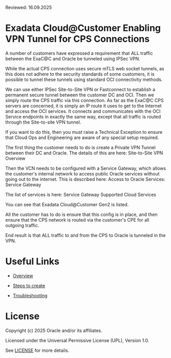 Reviewed: 16.09.2025

# Exadata Cloud@Customer Enabling VPN Tunnel for CPS Connections

A number of customers have expressed a requirement that ALL traffic between the ExaC@C and Oracle be tunneled using IPSec VPN.

While the actual CPS connection uses secure mTLS web socket tunnels, as this does not adhere to the security standards of some customers, it is possible to tunnel these tunnels using standard OCI connectivity methods. 

We can use either IPSec Site-to-Site VPN or Fastconnect to establish a permanent secure tunnel between the customer DC and OCI. Then we simply route the CPS traffic via this connection. As far as the ExaC@C CPS servers are concerned, it is simply an IP route it uses to get to the Internet and access the OCI services.  It connects and communicates with the OCI Service endpoints in exactly the same way, except that all traffic is routed through the Site-to-site VPN tunnel.

If you want to do this, then you must raise a Technical Exception to ensure that Cloud Ops and Engineering are aware of any special setup required.

The first thing the customer needs to do is create a Private VPN Tunnel between their DC and Oracle. The details of this are here: Site-to-Site VPN Overview

Then the VCN needs to be configured with a Service Gateway, which allows the customer's internal network to access public Oracle services without going out to the internet. This is described here: Access to Oracle Services: Service Gateway

The list of services is here: Service Gateway Supported Cloud Services

You can see that Exadata Cloud@Customer Gen2 is listed.

All the customer has to do is ensure that this config is in place, and then ensure that the CPS network is routed via the customer's CPE for all outgoing traffic. 

End result is that ALL traffic to and from the CPS to Oracle is tunneled in the VPN.

# Useful Links

- [Overview](https://docs.oracle.com/en-us/iaas/Content/Network/Tasks/overviewIPsec.htm)

- [Steps to create](https://docs.oracle.com/en-us/iaas/Content/Network/Tasks/settingupIPsec.htm)

- [Troubleshooting](https://www.ateam-oracle.com/post/oracle-cloud-vpn-connect-troubleshooting)

# License

Copyright (c) 2025 Oracle and/or its affiliates.

Licensed under the Universal Permissive License (UPL), Version 1.0.

See [LICENSE](https://github.com/oracle-devrel/technology-engineering/blob/main/LICENSE) for more details.
